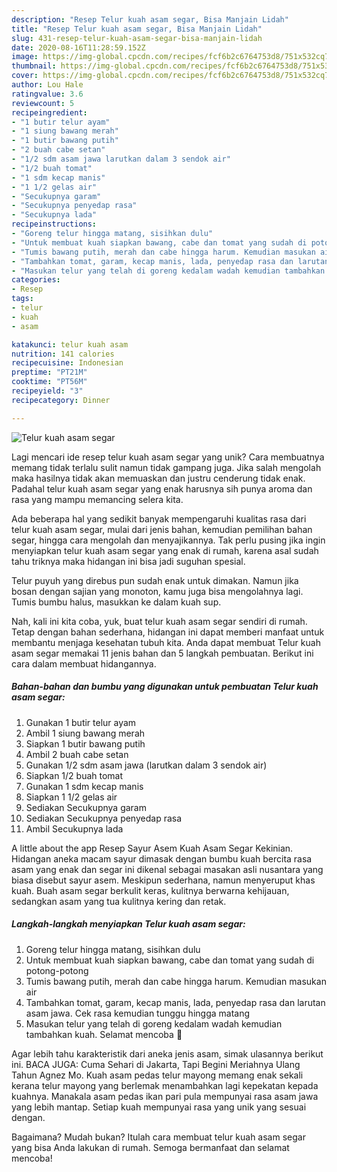 ```yaml
---
description: "Resep Telur kuah asam segar, Bisa Manjain Lidah"
title: "Resep Telur kuah asam segar, Bisa Manjain Lidah"
slug: 431-resep-telur-kuah-asam-segar-bisa-manjain-lidah
date: 2020-08-16T11:28:59.152Z
image: https://img-global.cpcdn.com/recipes/fcf6b2c6764753d8/751x532cq70/telur-kuah-asam-segar-foto-resep-utama.jpg
thumbnail: https://img-global.cpcdn.com/recipes/fcf6b2c6764753d8/751x532cq70/telur-kuah-asam-segar-foto-resep-utama.jpg
cover: https://img-global.cpcdn.com/recipes/fcf6b2c6764753d8/751x532cq70/telur-kuah-asam-segar-foto-resep-utama.jpg
author: Lou Hale
ratingvalue: 3.6
reviewcount: 5
recipeingredient:
- "1 butir telur ayam"
- "1 siung bawang merah"
- "1 butir bawang putih"
- "2 buah cabe setan"
- "1/2 sdm asam jawa larutkan dalam 3 sendok air"
- "1/2 buah tomat"
- "1 sdm kecap manis"
- "1 1/2 gelas air"
- "Secukupnya garam"
- "Secukupnya penyedap rasa"
- "Secukupnya lada"
recipeinstructions:
- "Goreng telur hingga matang, sisihkan dulu"
- "Untuk membuat kuah siapkan bawang, cabe dan tomat yang sudah di potong-potong"
- "Tumis bawang putih, merah dan cabe hingga harum. Kemudian masukan air"
- "Tambahkan tomat, garam, kecap manis, lada, penyedap rasa dan larutan asam jawa. Cek rasa kemudian tunggu hingga matang"
- "Masukan telur yang telah di goreng kedalam wadah kemudian tambahkan kuah. Selamat mencoba 🐻"
categories:
- Resep
tags:
- telur
- kuah
- asam

katakunci: telur kuah asam 
nutrition: 141 calories
recipecuisine: Indonesian
preptime: "PT21M"
cooktime: "PT56M"
recipeyield: "3"
recipecategory: Dinner

---
```



![Telur kuah asam segar](https://img-global.cpcdn.com/recipes/fcf6b2c6764753d8/751x532cq70/telur-kuah-asam-segar-foto-resep-utama.jpg)

Lagi mencari ide resep telur kuah asam segar yang unik? Cara membuatnya memang tidak terlalu sulit namun tidak gampang juga. Jika salah mengolah maka hasilnya tidak akan memuaskan dan justru cenderung tidak enak. Padahal telur kuah asam segar yang enak harusnya sih punya aroma dan rasa yang mampu memancing selera kita.

Ada beberapa hal yang sedikit banyak mempengaruhi kualitas rasa dari telur kuah asam segar, mulai dari jenis bahan, kemudian pemilihan bahan segar, hingga cara mengolah dan menyajikannya. Tak perlu pusing jika ingin menyiapkan telur kuah asam segar yang enak di rumah, karena asal sudah tahu triknya maka hidangan ini bisa jadi suguhan spesial.

Telur puyuh yang direbus pun sudah enak untuk dimakan. Namun jika bosan dengan sajian yang monoton, kamu juga bisa mengolahnya lagi. Tumis bumbu halus, masukkan ke dalam kuah sup.


Nah, kali ini kita coba, yuk, buat telur kuah asam segar sendiri di rumah. Tetap dengan bahan sederhana, hidangan ini dapat memberi manfaat untuk membantu menjaga kesehatan tubuh kita. Anda dapat membuat Telur kuah asam segar memakai 11 jenis bahan dan 5 langkah pembuatan. Berikut ini cara dalam membuat hidangannya.

<!--inarticleads1-->

##### Bahan-bahan dan bumbu yang digunakan untuk pembuatan Telur kuah asam segar:

1. Gunakan 1 butir telur ayam
1. Ambil 1 siung bawang merah
1. Siapkan 1 butir bawang putih
1. Ambil 2 buah cabe setan
1. Gunakan 1/2 sdm asam jawa (larutkan dalam 3 sendok air)
1. Siapkan 1/2 buah tomat
1. Gunakan 1 sdm kecap manis
1. Siapkan 1 1/2 gelas air
1. Sediakan Secukupnya garam
1. Sediakan Secukupnya penyedap rasa
1. Ambil Secukupnya lada


A little about the app Resep Sayur Asem Kuah Asam Segar Kekinian. Hidangan aneka macam sayur dimasak dengan bumbu kuah bercita rasa asam yang enak dan segar ini dikenal sebagai masakan asli nusantara yang biasa disebut sayur asem. Meskipun sederhana, namun menyeruput khas kuah. Buah asam segar berkulit keras, kulitnya berwarna kehijauan, sedangkan asam yang tua kulitnya kering dan retak. 

<!--inarticleads2-->

##### Langkah-langkah menyiapkan Telur kuah asam segar:

1. Goreng telur hingga matang, sisihkan dulu
1. Untuk membuat kuah siapkan bawang, cabe dan tomat yang sudah di potong-potong
1. Tumis bawang putih, merah dan cabe hingga harum. Kemudian masukan air
1. Tambahkan tomat, garam, kecap manis, lada, penyedap rasa dan larutan asam jawa. Cek rasa kemudian tunggu hingga matang
1. Masukan telur yang telah di goreng kedalam wadah kemudian tambahkan kuah. Selamat mencoba 🐻


Agar lebih tahu karakteristik dari aneka jenis asam, simak ulasannya berikut ini. BACA JUGA: Cuma Sehari di Jakarta, Tapi Begini Meriahnya Ulang Tahun Agnez Mo. Kuah asam pedas telur mayong memang enak sekali kerana telur mayong yang berlemak menambahkan lagi kepekatan kepada kuahnya. Manakala asam pedas ikan pari pula mempunyai rasa asam jawa yang lebih mantap. Setiap kuah mempunyai rasa yang unik yang sesuai dengan. 

Bagaimana? Mudah bukan? Itulah cara membuat telur kuah asam segar yang bisa Anda lakukan di rumah. Semoga bermanfaat dan selamat mencoba!
